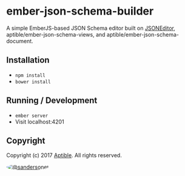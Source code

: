 # ember-json-schema-builder
A simple EmberJS-based JSON Schema editor built on [JSONEditor](http://www.jsoneditoronline.org), aptible/ember-json-schema-views, and aptible/ember-json-schema-document.

## Installation

* `npm install`
* `bower install`

## Running / Development

* `ember server`
* Visit localhost:4201

## Copyright

Copyright (c) 2017 [Aptible](https://www.aptible.com). All rights reserved.

[<img src="https://s.gravatar.com/avatar/9b58236204e844e3181e43e05ddb0809?s=60" style="border-radius: 50%;" alt="@sandersonet" />](https://github.com/sandersonet)
